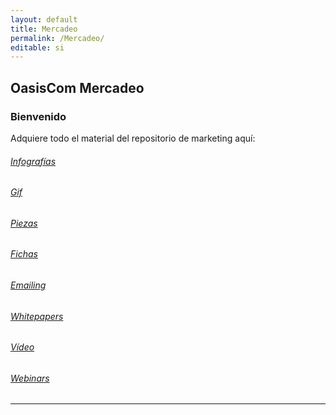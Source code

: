 ```yaml
---
layout: default
title: Mercadeo
permalink: /Mercadeo/
editable: si
---
```


## OasisCom Mercadeo
### Bienvenido

Adquiere todo el material del repositorio de marketing aquí:

###### [Infografías](http://docs.oasiscom.com/Mercadeo/Infografia)
###### [Gif](http://docs.oasiscom.com/Mercadeo/gif)
###### [Piezas](http://docs.oasiscom.com/Mercadeo/piezas)
###### [Fichas](http://docs.oasiscom.com/Mercadeo/fichas)
###### [Emailing](http://docs.oasiscom.com/Mercadeo/emailing)
###### [Whitepapers](http://docs.oasiscom.com/Mercadeo/whitepapers)
###### [Vídeo](http://docs.oasiscom.com/Mercadeo/video)
###### [Webinars](http://docs.oasiscom.com/Mercadeo/webinars)



---------------------------------------------------------------



